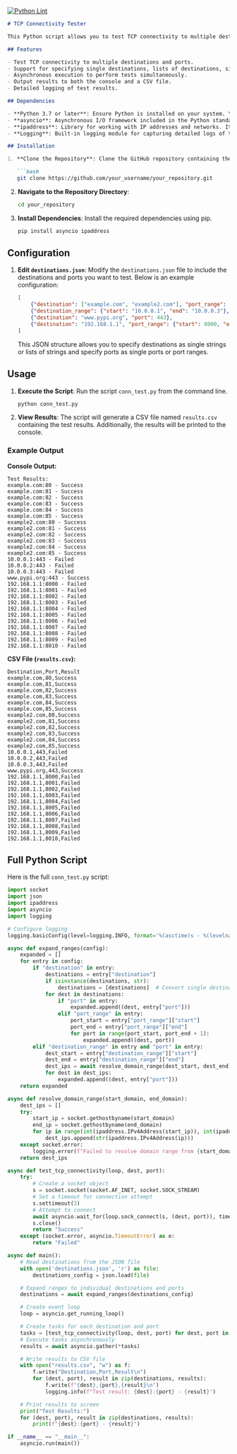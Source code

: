 [![Python Lint](https://github.com/greyinghair/template_python/actions/workflows/python-lint.yaml/badge.svg?branch=main)](https://github.com/greyinghair/template_python/actions/workflows/python-lint.yaml)

```markdown
# TCP Connectivity Tester

This Python script allows you to test TCP connectivity to multiple destinations and ports simultaneously. It is useful for network diagnostics, troubleshooting, and validating connectivity from servers to specified endpoints.

## Features

- Test TCP connectivity to multiple destinations and ports.
- Support for specifying single destinations, lists of destinations, single ports, and port ranges.
- Asynchronous execution to perform tests simultaneously.
- Output results to both the console and a CSV file.
- Detailed logging of test results.

## Dependencies

- **Python 3.7 or later**: Ensure Python is installed on your system. You can download Python from the [official website](https://www.python.org/downloads/).
- **asyncio**: Asynchronous I/O framework included in the Python standard library.
- **ipaddress**: Library for working with IP addresses and networks. It is included in the Python standard library.
- **Logging**: Built-in logging module for capturing detailed logs of the tests.

## Installation

1. **Clone the Repository**: Clone the GitHub repository containing the script to your local machine.

   ```bash
   git clone https://github.com/your_username/your_repository.git
   ```

2. **Navigate to the Repository Directory**:

   ```bash
   cd your_repository
   ```

3. **Install Dependencies**: Install the required dependencies using pip.

   ```bash
   pip install asyncio ipaddress
   ```

## Configuration

1. **Edit `destinations.json`**: Modify the `destinations.json` file to include the destinations and ports you want to test. Below is an example configuration:

    ```json
    [
        {"destination": ["example.com", "example2.com"], "port_range": {"start": 80, "end": 85}},
        {"destination_range": {"start": "10.0.0.1", "end": "10.0.0.3"}, "port": 443},
        {"destination": "www.pypi.org", "port": 443},
        {"destination": "192.168.1.1", "port_range": {"start": 8000, "end": 8010}}
    ]
    ```

    This JSON structure allows you to specify destinations as single strings or lists of strings and specify ports as single ports or port ranges.

## Usage

1. **Execute the Script**: Run the script `conn_test.py` from the command line.

   ```bash
   python conn_test.py
   ```

2. **View Results**: The script will generate a CSV file named `results.csv` containing the test results. Additionally, the results will be printed to the console.

### Example Output

**Console Output:**
```
Test Results:
example.com:80 - Success
example.com:81 - Success
example.com:82 - Success
example.com:83 - Success
example.com:84 - Success
example.com:85 - Success
example2.com:80 - Success
example2.com:81 - Success
example2.com:82 - Success
example2.com:83 - Success
example2.com:84 - Success
example2.com:85 - Success
10.0.0.1:443 - Failed
10.0.0.2:443 - Failed
10.0.0.3:443 - Failed
www.pypi.org:443 - Success
192.168.1.1:8000 - Failed
192.168.1.1:8001 - Failed
192.168.1.1:8002 - Failed
192.168.1.1:8003 - Failed
192.168.1.1:8004 - Failed
192.168.1.1:8005 - Failed
192.168.1.1:8006 - Failed
192.168.1.1:8007 - Failed
192.168.1.1:8008 - Failed
192.168.1.1:8009 - Failed
192.168.1.1:8010 - Failed
```

**CSV File (`results.csv`):**
```
Destination,Port,Result
example.com,80,Success
example.com,81,Success
example.com,82,Success
example.com,83,Success
example.com,84,Success
example.com,85,Success
example2.com,80,Success
example2.com,81,Success
example2.com,82,Success
example2.com,83,Success
example2.com,84,Success
example2.com,85,Success
10.0.0.1,443,Failed
10.0.0.2,443,Failed
10.0.0.3,443,Failed
www.pypi.org,443,Success
192.168.1.1,8000,Failed
192.168.1.1,8001,Failed
192.168.1.1,8002,Failed
192.168.1.1,8003,Failed
192.168.1.1,8004,Failed
192.168.1.1,8005,Failed
192.168.1.1,8006,Failed
192.168.1.1,8007,Failed
192.168.1.1,8008,Failed
192.168.1.1,8009,Failed
192.168.1.1,8010,Failed
```

## Full Python Script

Here is the full `conn_test.py` script:

```python
import socket
import json
import ipaddress
import asyncio
import logging

# Configure logging
logging.basicConfig(level=logging.INFO, format='%(asctime)s - %(levelname)s - %(message)s', filename='conn_test.log')

async def expand_ranges(config):
    expanded = []
    for entry in config:
        if "destination" in entry:
            destinations = entry["destination"]
            if isinstance(destinations, str):
                destinations = [destinations]  # Convert single destination to a list
            for dest in destinations:
                if "port" in entry:
                    expanded.append((dest, entry["port"]))
                elif "port_range" in entry:
                    port_start = entry["port_range"]["start"]
                    port_end = entry["port_range"]["end"]
                    for port in range(port_start, port_end + 1):
                        expanded.append((dest, port))
        elif "destination_range" in entry and "port" in entry:
            dest_start = entry["destination_range"]["start"]
            dest_end = entry["destination_range"]["end"]
            dest_ips = await resolve_domain_range(dest_start, dest_end)
            for dest in dest_ips:
                expanded.append((dest, entry["port"]))
    return expanded

async def resolve_domain_range(start_domain, end_domain):
    dest_ips = []
    try:
        start_ip = socket.gethostbyname(start_domain)
        end_ip = socket.gethostbyname(end_domain)
        for ip in range(int(ipaddress.IPv4Address(start_ip)), int(ipaddress.IPv4Address(end_ip)) + 1):
            dest_ips.append(str(ipaddress.IPv4Address(ip)))
    except socket.error:
        logging.error(f"Failed to resolve domain range from {start_domain} to {end_domain}.")
    return dest_ips

async def test_tcp_connectivity(loop, dest, port):
    try:
        # Create a socket object
        s = socket.socket(socket.AF_INET, socket.SOCK_STREAM)
        # Set a timeout for connection attempt
        s.settimeout(3)
        # Attempt to connect
        await asyncio.wait_for(loop.sock_connect(s, (dest, port)), timeout=3)
        s.close()
        return "Success"
    except (socket.error, asyncio.TimeoutError) as e:
        return "Failed"

async def main():
    # Read destinations from the JSON file
    with open('destinations.json', 'r') as file:
        destinations_config = json.load(file)

    # Expand ranges to individual destinations and ports
    destinations = await expand_ranges(destinations_config)

    # Create event loop
    loop = asyncio.get_running_loop()

    # Create tasks for each destination and port
    tasks = [test_tcp_connectivity(loop, dest, port) for dest, port in destinations]
    # Execute tasks asynchronously
    results = await asyncio.gather(*tasks)

    # Write results to CSV file
    with open("results.csv", "w") as f:
        f.write("Destination,Port,Result\n")
        for (dest, port), result in zip(destinations, results):
            f.write(f"{dest},{port},{result}\n")
            logging.info(f"Test result: {dest}:{port} - {result}")

    # Print results to screen
    print("Test Results:")
    for (dest, port), result in zip(destinations, results):
        print(f"{dest}:{port} - {result}")

if __name__ == "__main__":
    asyncio.run(main())
```
```

